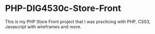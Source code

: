 # PHP-DIG4530c-Store-Front
This is my PHP Store Front project that I was practicing with PHP, CSS3, Javascript with wireframes and more.
